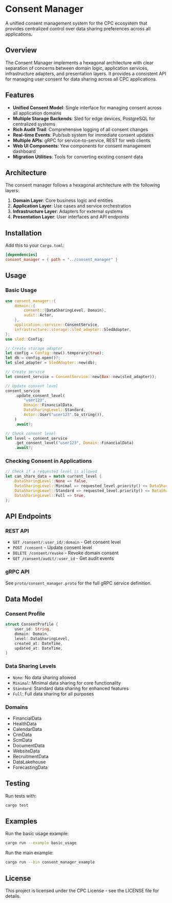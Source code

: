 # Consent Manager

A unified consent management system for the CPC ecosystem that provides centralized control over data sharing preferences across all applications.

## Overview

The Consent Manager implements a hexagonal architecture with clear separation of concerns between domain logic, application services, infrastructure adapters, and presentation layers. It provides a consistent API for managing user consent for data sharing across all CPC applications.

## Features

- **Unified Consent Model**: Single interface for managing consent across all application domains
- **Multiple Storage Backends**: Sled for edge devices, PostgreSQL for centralized systems
- **Rich Audit Trail**: Comprehensive logging of all consent changes
- **Real-time Events**: Pub/sub system for immediate consent updates
- **Multiple APIs**: gRPC for service-to-service, REST for web clients
- **Web UI Components**: Yew components for consent management dashboard
- **Migration Utilities**: Tools for converting existing consent data

## Architecture

The consent manager follows a hexagonal architecture with the following layers:

1. **Domain Layer**: Core business logic and entities
2. **Application Layer**: Use cases and service orchestration
3. **Infrastructure Layer**: Adapters for external systems
4. **Presentation Layer**: User interfaces and API endpoints

## Installation

Add this to your `Cargo.toml`:

```toml
[dependencies]
consent_manager = { path = "../consent_manager" }
```

## Usage

### Basic Usage

```rust
use consent_manager::{
    domain::{
        consent::{DataSharingLevel, Domain},
        audit::Actor,
    },
    application::service::ConsentService,
    infrastructure::storage::sled_adapter::SledAdapter,
};
use sled::Config;

// Create storage adapter
let config = Config::new().temporary(true);
let db = config.open()?;
let sled_adapter = SledAdapter::new(db);

// Create service
let consent_service = ConsentService::new(Box::new(sled_adapter));

// Update consent level
consent_service
    .update_consent_level(
        "user123",
        Domain::FinancialData,
        DataSharingLevel::Standard,
        Actor::User("user123".to_string()),
    )
    .await?;

// Check consent level
let level = consent_service
    .get_consent_level("user123", Domain::FinancialData)
    .await?;
```

### Checking Consent in Applications

```rust
// Check if a requested level is allowed
let can_share_data = match current_level {
    DataSharingLevel::None => false,
    DataSharingLevel::Minimal => requested_level.priority() <= DataSharingLevel::Minimal.priority(),
    DataSharingLevel::Standard => requested_level.priority() <= DataSharingLevel::Standard.priority(),
    DataSharingLevel::Full => true,
};
```

## API Endpoints

### REST API

- `GET /consent/:user_id/:domain` - Get consent level
- `POST /consent` - Update consent level
- `DELETE /consent/revoke` - Revoke domain consent
- `GET /consent/audit/:user_id` - Get audit events

### gRPC API

See `proto/consent_manager.proto` for the full gRPC service definition.

## Data Model

### Consent Profile

```rust
struct ConsentProfile {
    user_id: String,
    domain: Domain,
    level: DataSharingLevel,
    created_at: DateTime,
    updated_at: DateTime,
}
```

### Data Sharing Levels

- `None`: No data sharing allowed
- `Minimal`: Minimal data sharing for core functionality
- `Standard`: Standard data sharing for enhanced features
- `Full`: Full data sharing for all purposes

### Domains

- FinancialData
- HealthData
- CalendarData
- CrmData
- ScmData
- DocumentData
- WebsiteData
- RecruitmentData
- DataLakehouse
- ForecastingData

## Testing

Run tests with:

```bash
cargo test
```

## Examples

Run the basic usage example:

```bash
cargo run --example basic_usage
```

Run the main example:

```bash
cargo run --bin consent_manager_example
```

## License

This project is licensed under the CPC License - see the LICENSE file for details.